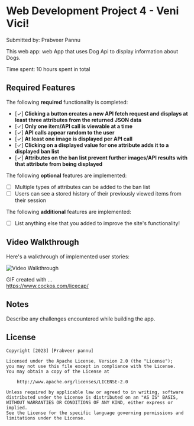 # Web Development Project 4 - Veni Vici!

Submitted by: Prabveer Pannu

This web app: web App that uses Dog Api to display information about Dogs.

Time spent: 10 hours spent in total

## Required Features

The following **required** functionality is completed:

- [✓] **Clicking a button creates a new API fetch request and displays at least three attributes from the returned JSON data**
- [✓] **Only one item/API call is viewable at a time**
- [✓] **API calls appear random to the user**
- [✓] **At least one image is displayed per API call**
- [✓] **Clicking on a displayed value for one attribute adds it to a displayed ban list**
- [✓] **Attributes on the ban list prevent further images/API results with that attribute from being displayed**

The following **optional** features are implemented:

- [ ] Multiple types of attributes can be added to the ban list
- [ ] Users can see a stored history of their previously viewed items from their session

The following **additional** features are implemented:

* [ ] List anything else that you added to improve the site's functionality!

## Video Walkthrough

Here's a walkthrough of implemented user stories:

<img src='Dogs.gif' title='Video Walkthrough' width='' alt='Video Walkthrough' />

<!-- Replace this with whatever GIF tool you used! -->
GIF created with ...  
https://www.cockos.com/licecap/

## Notes

Describe any challenges encountered while building the app.

## License

    Copyright [2023] [Prabveer pannu]

    Licensed under the Apache License, Version 2.0 (the "License");
    you may not use this file except in compliance with the License.
    You may obtain a copy of the License at

        http://www.apache.org/licenses/LICENSE-2.0

    Unless required by applicable law or agreed to in writing, software
    distributed under the License is distributed on an "AS IS" BASIS,
    WITHOUT WARRANTIES OR CONDITIONS OF ANY KIND, either express or implied.
    See the License for the specific language governing permissions and
    limitations under the License.
